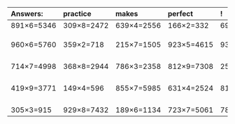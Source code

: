 | Answers: | practice | makes | perfect | ! |
| :--- | :--- | :--- | :--- | :--- |
| 891×6=5346 | 309×8=2472 | 639×4=2556 | 166×2=332 | 698×5=3490 | 
|   |   |   |   |   | 
|   |   |   |   |   | 
|   |   |   |   |   | 
| 960×6=5760 | 359×2=718 | 215×7=1505 | 923×5=4615 | 937×8=7496 | 
|   |   |   |   |   | 
|   |   |   |   |   | 
|   |   |   |   |   | 
|   |   |   |   |   | 
| 714×7=4998 | 368×8=2944 | 786×3=2358 | 812×9=7308 | 257×4=1028 | 
|   |   |   |   |   | 
|   |   |   |   |   | 
|   |   |   |   |   | 
|   |   |   |   |   | 
| 419×9=3771 | 149×4=596 | 855×7=5985 | 631×4=2524 | 812×6=4872 | 
|   |   |   |   |   | 
|   |   |   |   |   | 
|   |   |   |   |   | 
|   |   |   |   |   | 
| 305×3=915 | 929×8=7432 | 189×6=1134 | 723×7=5061 | 788×8=6304 | 
